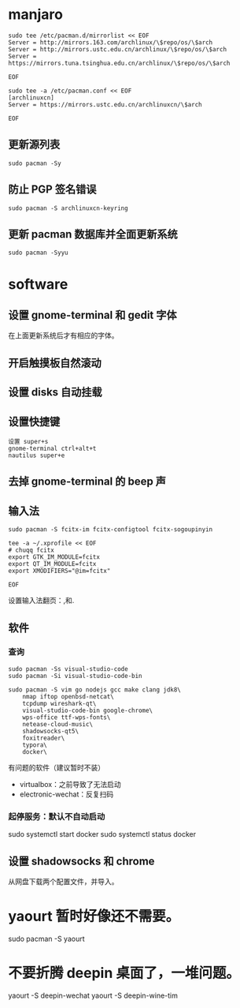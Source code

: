 # manjaro

```
sudo tee /etc/pacman.d/mirrorlist << EOF
Server = http://mirrors.163.com/archlinux/\$repo/os/\$arch
Server = http://mirrors.ustc.edu.cn/archlinux/\$repo/os/\$arch
Server = https://mirrors.tuna.tsinghua.edu.cn/archlinux/\$repo/os/\$arch

EOF

sudo tee -a /etc/pacman.conf << EOF
[archlinuxcn]
Server = https://mirrors.ustc.edu.cn/archlinuxcn/\$arch

EOF
```

## 更新源列表

```
sudo pacman -Sy
```

## 防止 PGP 签名错误

```
sudo pacman -S archlinuxcn-keyring
```

## 更新 pacman 数据库并全面更新系统

```
sudo pacman -Syyu
```

# software

## 设置 gnome-terminal 和 gedit 字体

在上面更新系统后才有相应的字体。

## 开启触摸板自然滚动

## 设置 disks 自动挂载

## 设置快捷键

```
设置 super+s
gnome-terminal ctrl+alt+t
nautilus super+e
```

## 去掉 gnome-terminal 的 beep 声

## 输入法

```
sudo pacman -S fcitx-im fcitx-configtool fcitx-sogoupinyin

tee -a ~/.xprofile << EOF
# chuqq fcitx
export GTK_IM_MODULE=fcitx
export QT_IM_MODULE=fcitx
export XMODIFIERS="@im=fcitx"

EOF
```

设置输入法翻页：,和.

## 软件

### 查询

```
sudo pacman -Ss visual-studio-code
sudo pacman -Si visual-studio-code-bin

sudo pacman -S vim go nodejs gcc make clang jdk8\
    nmap iftop openbsd-netcat\
    tcpdump wireshark-qt\
    visual-studio-code-bin google-chrome\
    wps-office ttf-wps-fonts\
    netease-cloud-music\
    shadowsocks-qt5\
    foxitreader\
    typora\
    docker\

```

有问题的软件（建议暂时不装）

- virtualbox：之前导致了无法启动
- electronic-wechat：反复扫码

### 起停服务：默认不自动启动

sudo systemctl start docker
sudo systemctl status docker

## 设置 shadowsocks 和 chrome

从网盘下载两个配置文件，并导入。

# yaourt 暂时好像还不需要。

sudo pacman -S yaourt

# 不要折腾 deepin 桌面了，一堆问题。

yaourt -S deepin-wechat
yaourt -S deepin-wine-tim
